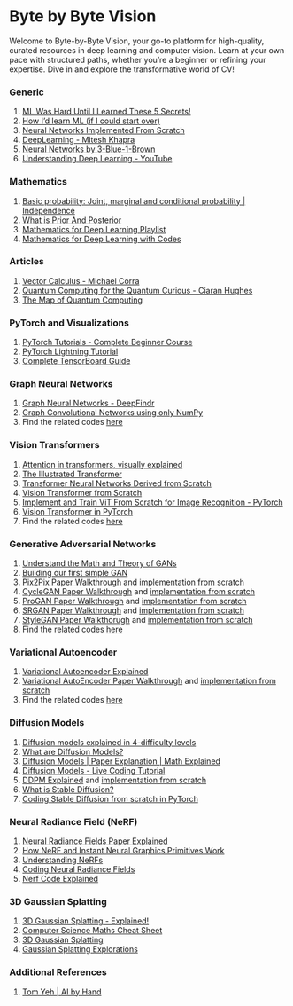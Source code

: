 # Byte by Byte Vision

Welcome to Byte-by-Byte Vision, your go-to platform for high-quality, curated resources in deep learning and computer vision. Learn at your own pace with structured paths, whether you’re a beginner or refining your expertise. Dive in and explore the transformative world of CV!

### Generic
  1. [ML Was Hard Until I Learned These 5 Secrets!](https://youtu.be/sJBO7rMR8ks?si=h9BtP0x1ywFW8U42)
  2. [How I’d learn ML (if I could start over)](https://youtu.be/gUmagAluXpk?si=4wiRwhonibEh2gsj)
  3. [Neural Networks Implemented From Scratch](https://youtube.com/playlist?list=PLhhyoLH6IjfzqE1Z9uGrTb66tcu311C7c&si=mHr4ANM7UzoxITbj)
  4. [DeepLearning - Mitesh Khapra](https://youtube.com/playlist?list=PLEAYkSg4uSQ1r-2XrJ_GBzzS6I-f8yfRU&si=A4XVBP1vMublbJkU)
  5. [Neural Networks by 3-Blue-1-Brown](https://youtube.com/playlist?list=PLZHQObOWTQDNU6R1_67000Dx_ZCJB-3pi&si=83Z97JTe2OiClvk7)
  6. [Understanding Deep Learning - YouTube](https://youtube.com/playlist?list=PLmp4AHm0u1g0AdLp-LPo5lCCf-3ZW_rNq&si=dDLQxMFX20YVpmGq)

### Mathematics 
  1. [Basic probability: Joint, marginal and conditional probability | Independence](https://youtu.be/SrEmzdOT65s?si=v-tQQ4b2aJe5KcbW)
  2. [What is Prior And Posterior](https://youtu.be/CHwM6dIec44?si=KQz9rLYME8cGPvIy)
  3. [Mathematics for Deep Learning Playlist](https://youtube.com/playlist?list=PL05umP7R6ij0bo4UtMdzEJ6TiLOqj4ZCm&si=m-2OnjVGfYuPKtr-)
  4. [Mathematics for Deep Learning with Codes](https://github.com/SoR-D/Mathematics-for-Deep-Learning)

### Articles
  1. [Vector Calculus - Michael Corra](https://github.com/SoumyaratnaDebnath/Deep-Learning-Algorithms-Implemented/blob/main/articles/Vector%20Calculus%20-%20Michael%20Corra.pdf)
  2. [Quantum Computing for the Quantum Curious - Ciaran Hughes](https://github.com/SoumyaratnaDebnath/Deep-Learning-Algorithms-Implemented/blob/main/articles/Quantum%20Computing%20for%20the%20Quantum%20Curious.pdf)
  3. [The Map of Quantum Computing](https://youtu.be/-UlxHPIEVqA?si=6_qtG12HFv22rjBe)

### PyTorch and Visualizations
  1. [PyTorch Tutorials - Complete Beginner Course](https://youtube.com/playlist?list=PLqnslRFeH2UrcDBWF5mfPGpqQDSta6VK4&si=jOWoiKW3T1lTg_26)
  2. [PyTorch Lightning Tutorial](https://youtube.com/playlist?list=PLhhyoLH6IjfyL740PTuXef4TstxAK6nGP&si=ew27ODqjWKA1M1nz)
  3. [Complete TensorBoard Guide](https://youtu.be/k7KfYXXrOj0?si=uWwhut7UsE3KXl0G)

### Graph Neural Networks
  1. [Graph Neural Networks - DeepFindr](https://youtube.com/playlist?list=PLV8yxwGOxvvoNkzPfCx2i8an--Tkt7O8Z&si=VBMF5Zl8v-LJ-71k)
  2. [Graph Convolutional Networks using only NumPy](https://youtu.be/8qTnNXdkF1Q?si=o_z2rY6pjOVw6xwZ)
  3. Find the related codes [here](https://github.com/SoumyaratnaDebnath/Deep-Learning-Algorithms-Implemented/tree/main/graph-convolution-networks-from-scratch)

### Vision Transformers
  1. [Attention in transformers, visually explained](https://youtu.be/eMlx5fFNoYc?si=pRbSARHssr38LjWx)
  2. [The Illustrated Transformer](https://jalammar.github.io/illustrated-transformer/)
  3. [Transformer Neural Networks Derived from Scratch](https://youtu.be/kWLed8o5M2Y?si=LoDpokjuaE_Lo5p3)
  4. [Vision Transformer from Scratch](https://youtu.be/pACWvXc-GLs?si=LIn29f-xGkUYy-H0)
  5. [Implement and Train ViT From Scratch for Image Recognition - PyTorch](https://youtu.be/Vonyoz6Yt9c?si=1bSgFETiMPXqw-ss)
  6. [Vision Transformer in PyTorch](https://youtu.be/ovB0ddFtzzA?si=jr6tgb0vMZpMO5DK)
  7. Find the related codes [here](https://github.com/SoumyaratnaDebnath/Deep-Learning-Algorithms-Implemented/tree/main/vision-trasnformer-from-scratch)

### Generative Adversarial Networks
  1. [Understand the Math and Theory of GANs](https://youtu.be/J1aG12dLo4I?si=vuS8el8bImDw75l8)
  2. [Building our first simple GAN](https://youtu.be/OljTVUVzPpM?si=X2-mJx_7N_Z1jU4B)
  3. [Pix2Pix Paper Walkthrough](https://youtu.be/9SGs4Nm0VR4?si=UrbZG-GxCaAsDpbf) and [implementation from scratch](https://youtu.be/SuddDSqGRzg?si=l6eIx9cxyWoqzhuP)
  5. [CycleGAN Paper Walkthrough](https://youtu.be/5jziBapziYE?si=-mCy8ae3o42zWZ_H) and [implementation from scratch](https://youtu.be/4LktBHGCNfw?si=3Jue5Qen5gac20lh)
  7. [ProGAN Paper Walkthrough](https://youtu.be/lhs78if-E7E?si=JYt_qQjUiuKKfdl4) and [implementation from scratch](https://youtu.be/nkQHASviYac?si=uyfIQb0at9BYBHU8)
  8. [SRGAN Paper Walkthrough](https://youtu.be/fx-rXMcKlQc?si=88k7HFX1hPCx-olV) and [implementation from scratch](https://youtu.be/7FO9qDOhRCc?si=hT992fUyBe2_72Hc)
  9. [StyleGAN Paper Walkthorugh](https://youtu.be/qZuoU23ACTo?si=ZLgHJ39Wfhc-yO2Q) and [implementation from scratch](https://www.kaggle.com/code/tauilabdelilah/stylegan-implementation-from-scratch-pytorch)
  10. Find the related codes [here](https://github.com/SoumyaratnaDebnath/Deep-Learning-Algorithms-Implemented/tree/main/GANs-implemented-from-scratch)

### Variational Autoencoder
  1. [Variational Autoencoder Explained](https://youtu.be/iwEzwTTalbg?si=Wv4mQJKNllMZvM3q)
  2. [Variational AutoEncoder Paper Walkthrough](https://youtu.be/5bA6gwo36Cw?si=lEdLDp4zCgl6DSCQ) and [implementation from scratch](https://youtu.be/VELQT1-hILo?si=2BlGkoynHX-5Tdwh)
  3. Find the related codes [here](https://github.com/SoumyaratnaDebnath/Deep-Learning-Algorithms-Implemented/tree/main/variational-autoencoder-from-scratch)
     
### Diffusion Models
  1. [Diffusion models explained in 4-difficulty levels](https://youtu.be/yTAMrHVG1ew?si=U_XiXqf1fHSOZH1-)
  2. [What are Diffusion Models?](https://youtu.be/fbLgFrlTnGU?si=kQlJ7AN0b8kOaiMG)
  3. [Diffusion Models | Paper Explanation | Math Explained](https://youtu.be/HoKDTa5jHvg?si=km-4R43Y_EmYX3hC)
  4. [Diffusion Models - Live Coding Tutorial](https://youtu.be/S_il77Ttrmg?si=Fh3Z_m33s1oDtMv7)
  5. [DDPM Explained](https://youtu.be/H45lF4sUgiE?si=zxuqNRH1LkJ1Xl93) and [implementation from scratch](https://youtu.be/vu6eKteJWew?si=o3x6HAsttKfQT2gs)
  6. [What is Stable Diffusion?](https://youtu.be/RGBNdD3Wn-g?si=NBZ8SnxUCLGoSAOi)
  7. [Coding Stable Diffusion from scratch in PyTorch](https://youtu.be/ZBKpAp_6TGI?si=FzdP-SGoVClxWVN9) 

### Neural Radiance Field (NeRF)
  1. [Neural Radiance Fields Paper Explained](https://youtu.be/CRlN-cYFxTk?si=4Bdm83jNngYfrkat)
  2. [How NeRF and Instant Neural Graphics Primitives Work](https://theaisummer.com/nerf/)
  3. [Understanding NeRFs](https://cameronrwolfe.substack.com/p/understanding-nerfs)
  4. [Coding Neural Radiance Fields](https://youtu.be/Q1zqf5tfeJw?si=x-sEgEgdYUfbRjQS)
  5. [Nerf Code Explained](https://papers-100-lines.medium.com/neural-radiance-fields-nerf-tutorial-in-100-lines-of-pytorch-code-365ef2a1013)

### 3D Gaussian Splatting
  1. [3D Gaussian Splatting - Explained!](https://youtu.be/sQcrZHvrEnU?si=txnlmdm60u7v1jVK)
  2. [Computer Science Maths Cheat Sheet](https://www.linkedin.com/feed/update/urn:li:activity:7217107189029646337?utm_source=share&utm_medium=member_desktop)
  3. [3D Gaussian Splatting](https://www.reshot.ai/3d-gaussian-splatting)
  4. [Gaussian Splatting Explorations](https://youtu.be/jV1g5OY0L5s?si=-4B5MHygmjg_QyR3)

### Additional References
  1. [Tom Yeh | AI by Hand](https://x.com/ProfTomYeh)
